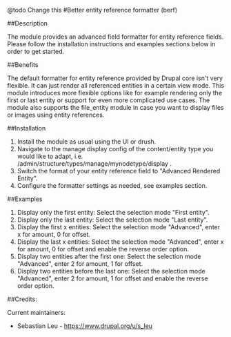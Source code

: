@todo Change this
#Better entity reference formatter (berf)

##Description

The module provides an advanced field formatter for entity reference fields.
Please follow the installation instructions and examples sections below in order
to get started.

##Benefits

The default formatter for entity reference provided by Drupal core isn't very 
flexible. It can just render all referenced entities in a certain view mode.
This module introduces more flexible options like for example rendering only
the first or last entity or support for even more complicated use cases.
The module also supports the file_entity module in case you want to display 
files or images using entity references.

##Installation

1. Install the module as usual using the UI or drush.
2. Navigate to the manage display config of the content/entity type you would like to adapt, i.e. /admin/structure/types/manage/mynodetype/display .
3. Switch the format of your entity reference field to "Advanced Rendered Entity".
4. Configure the formatter settings as needed, see examples section.

##Examples

1. Display only the first entity: Select the selection mode "First entity". 
2. Display only the last entity: Select the selection mode "Last entity".
3. Display the first x entities: Select the selection mode "Advanced", enter x for amount, 0 for offset.
4. Display the last x entities: Select the selection mode "Advanced", enter x for amount, 0 for offset and enable the reverse order option.
5. Display two entities after the first one: Select the selection mode "Advanced", enter 2 for amount, 1 for offset.
6. Display two entities before the last one: Select the selection mode "Advanced", enter 2 for amount, 1 for offset and enable the reverse order option.

##Credits:

Current maintainers:

- Sebastian Leu - https://www.drupal.org/u/s_leu
